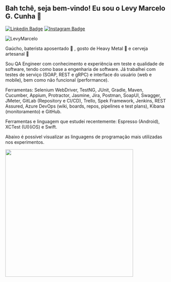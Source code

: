 ## Bah tchê, seja bem-vindo! Eu sou o Levy Marcelo G. Cunha 👋 

[![Linkedin Badge](https://img.shields.io/badge/LinkedIn-%230077B5.svg?&style=flat-square&logo=linkedin&logoColor=white&color=0e75b6&link=https://www.linkedin.com/in/levy-marcelo-g-cunha/)](https://www.linkedin.com/in/levy-marcelo-g-cunha/)
[![Instagram Badge](https://img.shields.io/badge/Instagram-%23E4405F.svg?&style=flat-square&logo=instagram&logoColor=white&color=0e75b6&link=https://www.instagram.com/levy__marcelo/)](https://www.instagram.com/levy__marcelo/)

<p align="left"> <img src="https://komarev.com/ghpvc/?username=LevyMarcelo&label=Profile%20views&color=0e75b6&style=flat" alt="LevyMarcelo" /> </p>

Gaúcho, baterista aposentado :drum: , gosto de Heavy Metal :metal: e cerveja artesanal :beers:

Sou QA Engineer com conhecimento e experiência em teste e qualidade de software, tendo como base a engenharia de software. Já trabalhei com testes de serviço (SOAP, REST e gRPC) e interface do usuário (web e mobile), bem como não funcional (performance). 

Ferramentas: Selenium WebDriver, TestNG, JUnit, Gradle, Maven, Cucumber, Appium, Protractor, Jasmine, Jira, Postman, SoapUI, Swagger, JMeter, GitLab (Repository e CI/CD), Trello, Spek Framework, Jenkins, REST Assured, Azure DevOps (wiki, boards, repos, pipelines e test plans), Kibana (monitoramento) e GitHub.

Ferramentas e linguagem que estudei recentemente:
Espresso (Android), XCTest (UI)(iOS) e Swift.

Abaixo é possível visualizar as linguagens de programação mais utilizadas nos experimentos.  

<img width="400px" align="left" src="https://github-readme-stats.vercel.app/api/top-langs/?username=LevyMarcelo&hide=html&layout=compact&theme=buefy" />
